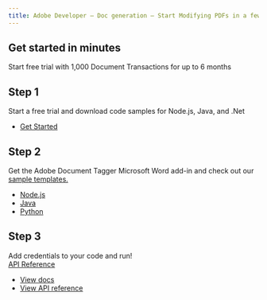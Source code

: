 ```yaml
---
title: Adobe Developer — Doc generation — Start Modifying PDFs in a few Minutes
---
```


<TitleBlock slots="heading, text" theme="light" className="titleBlock-align-left"/>

## Get started in minutes
Start free trial with 1,000 Document Transactions for up to 6 months

<TextBlock slots="heading,text,buttons" theme="light"  width="33%" className="align-left"/>

## Step 1
Start a free trial and download code samples for Node.js, Java, and .Net
- [Get Started](https://www.adobe.com/go/pdfEmbedAPI_demo)

<TextBlock slots="heading,text,buttons" theme="light"  width="33%" className="align-left link"/>

## Step 2
Get the Adobe Document Tagger Microsoft Word add-in and check out our [sample templates.](/src/pages/doc-generation#sample-blade)
- [Node.js](https://www.adobe.com/go/pdfEmbedAPI_demo)
- [Java](https://www.adobe.com/go/pdfEmbedAPI_demo)
- [Python](https://www.adobe.com/go/pdfEmbedAPI_demo)


<TextBlock slots="heading,text,buttons" theme="light"  width="33%" className="align-left link"/>

## Step 3
Add credentials to your code and run! <br/>[API Reference](https://www.adobe.com/go/dcsdk_APIdocs#post-documentGeneration)
- [View docs](https://www.adobe.com/go/pdfEmbedAPI_demo)
- [View API reference](https://www.adobe.com/go/pdfEmbedAPI_demo)
